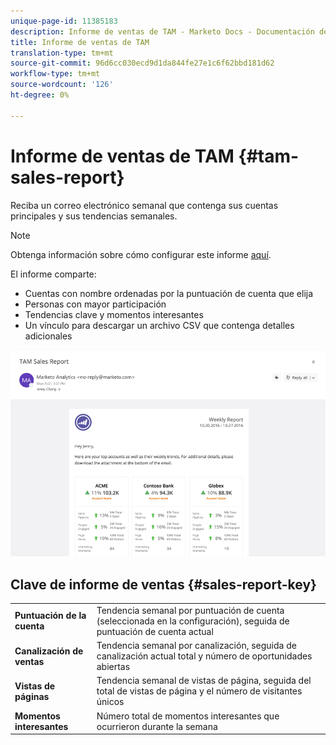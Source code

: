 ```yaml
---
unique-page-id: 11385183
description: Informe de ventas de TAM - Marketo Docs - Documentación del producto
title: Informe de ventas de TAM
translation-type: tm+mt
source-git-commit: 96d6cc030ecd9d1da844fe27e1c6f62bbd181d62
workflow-type: tm+mt
source-wordcount: '126'
ht-degree: 0%

---
```



# Informe de ventas de TAM {#tam-sales-report}

Reciba un correo electrónico semanal que contenga sus cuentas principales y sus tendencias semanales.

>[!NOTE]
>
>Obtenga información sobre cómo configurar este informe [aquí](/help/marketo/product-docs/target-account-management/measure/tam-report-setup.md).

El informe comparte:

* Cuentas con nombre ordenadas por la puntuación de cuenta que elija
* Personas con mayor participación
* Tendencias clave y momentos interesantes
* Un vínculo para descargar un archivo CSV que contenga detalles adicionales

![](assets/tam-sales-report-1.png)

## Clave de informe de ventas {#sales-report-key}

<table> 
 <tbody> 
  <tr> 
   <td><strong>Puntuación de la cuenta</strong></td> 
   <td> 
    <div>
      Tendencia semanal por puntuación de cuenta (seleccionada en la configuración), seguida de puntuación de cuenta actual 
    </div></td> 
  </tr> 
  <tr> 
   <td><strong>Canalización de ventas</strong></td> 
   <td> 
    <div>
      Tendencia semanal por canalización, seguida de canalización actual total y número de oportunidades abiertas 
    </div></td> 
  </tr> 
  <tr> 
   <td><strong>Vistas de páginas</strong></td> 
   <td> 
    <div>
      Tendencia semanal de vistas de página, seguida del total de vistas de página y el número de visitantes únicos 
    </div></td> 
  </tr> 
  <tr> 
   <td><strong>Momentos interesantes</strong></td> 
   <td> 
    <div>
      Número total de momentos interesantes que ocurrieron durante la semana 
    </div></td> 
  </tr> 
 </tbody> 
</table>